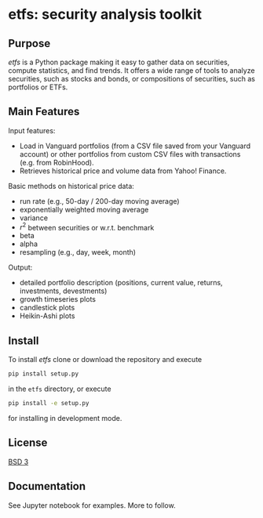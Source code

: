 # etfs: security analysis toolkit


## Purpose

*etfs* is a Python package making it easy to gather data on securities, compute statistics, and find trends. It offers a wide range of tools to analyze securities, such as stocks and bonds, or compositions of securities, such as portfolios or ETFs.


## Main Features


Input features:
  - Load in Vanguard portfolios (from a CSV file saved from your Vanguard account) or other portfolios from custom CSV files with transactions (e.g. from RobinHood).
  - Retrieves historical price and volume data from Yahoo! Finance.

Basic methods on historical price data:
  - run rate (e.g., 50-day / 200-day moving average)
  - exponentially weighted moving average
  - variance
  - $r^2$ between securities or w.r.t. benchmark
  - beta
  - alpha
  - resampling (e.g., day, week, month)

Output:
  - detailed portfolio description (positions, current value, returns, investments, devestments)
  - growth timeseries plots 
  - candlestick plots
  - Heikin-Ashi plots



## Install


To install *etfs* clone or download the repository and execute

```sh
pip install setup.py
```

in the `etfs` directory, or execute


```sh
pip install -e setup.py
```

for installing in development mode.


## License


[BSD 3](LICENSE)


## Documentation


See Jupyter notebook for examples. More to follow.
